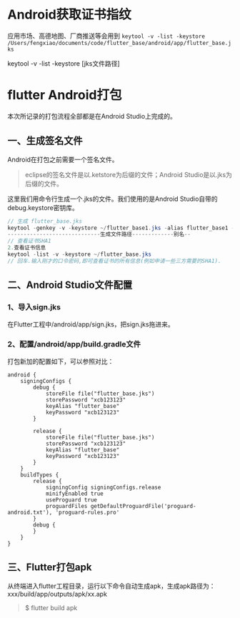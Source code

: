 # Android获取证书指纹
应用市场、高德地图、厂商推送等会用到
`keytool -v -list -keystore /Users/fengxiao/documents/code/flutter_base/android/app/flutter_base.jks`


keytool -v -list -keystore [jks文件路径]

# flutter Android打包
本次所记录的打包流程全部都是在Android Studio上完成的。

## 一、生成签名文件

Android在打包之前需要一个签名文件。

> eclipse的签名文件是以.ketstore为后缀的文件；Android Studio是以.jks为后缀的文件。

这里我们用命令行生成一个.jks的文件。我们使用的是Android Studio自带的debug.keystore密钥库。

```java
// 生成 flutter_base.jks
keytool -genkey -v -keystore ~/flutter_base1.jks -alias flutter_base1 -deststoretype pkcs12 -keyalg RSA -keysize 2048 -validity 10000
-----------------------------生成文件路径-------------别名--
// 查看证书SHA1
2.查看证书信息
keytool -list -v -keystore ~/flutter_base.jks
// 回车.输入刚才的口令密码,即可查看证书的所有信息(例如申请一些三方需要的SHA1).

```

## 二、Android Studio文件配置

### 1、导入sign.jks

在Flutter工程中/android/app/sign.jks，把sign.jks拖进来。

### 2、配置/android/app/build.gradle文件

打包新加的配置如下，可以参照对比：

```
android {
    signingConfigs {
        debug {
            storeFile file("flutter_base.jks")
            storePassword "xcb123123"
            keyAlias "flutter_base"
            keyPassword "xcb123123"
        }

        release {
            storeFile file("flutter_base.jks")
            storePassword "xcb123123"
            keyAlias "flutter_base"
            keyPassword "xcb123123"
        }
    }
    buildTypes {
        release {
            signingConfig signingConfigs.release
            minifyEnabled true
            useProguard true
            proguardFiles getDefaultProguardFile('proguard-android.txt'), 'proguard-rules.pro'
        }
        debug {
        }
    }
}
```


## 三、Flutter打包apk

从终端进入flutter工程目录，运行以下命令自动生成apk，生成apk路径为：xxx/build/app/outputs/apk/xx.apk

> $ flutter build apk